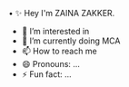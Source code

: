 • ✨ Hey I'm ZAINA ZAKKER.  
- 👀 I’m interested in 
- 🌱 I’m currently doing MCA
- 📫 How to reach me 
- 😄 Pronouns: ...
- ⚡ Fun fact: ...

<!---
zainazakker/zainazakker is a ✨ special ✨ repository because its `README.md` (this file) appears on your GitHub profile.
You can click the Preview link to take a look at your changes.
--->
